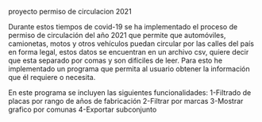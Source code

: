 proyecto permiso de circulacion 2021

Durante estos tiempos de covid-19 se ha implementado el proceso de permiso de circulación del año 2021 que permite que automóviles, camionetas, motos y otros vehículos puedan circular por las calles del país en forma legal, estos datos se encuentran en un archivo csv, quiere decir que esta separado por comas y son difíciles de leer. Para esto he implementado un programa que permita al usuario obtener la información que él requiere o necesita. 

En este programa se incluyen las siguientes funcionalidades:
1-Filtrado de placas por rango de años de fabricación
2-Filtrar por marcas
3-Mostrar grafico por comunas
4-Exportar subconjunto

